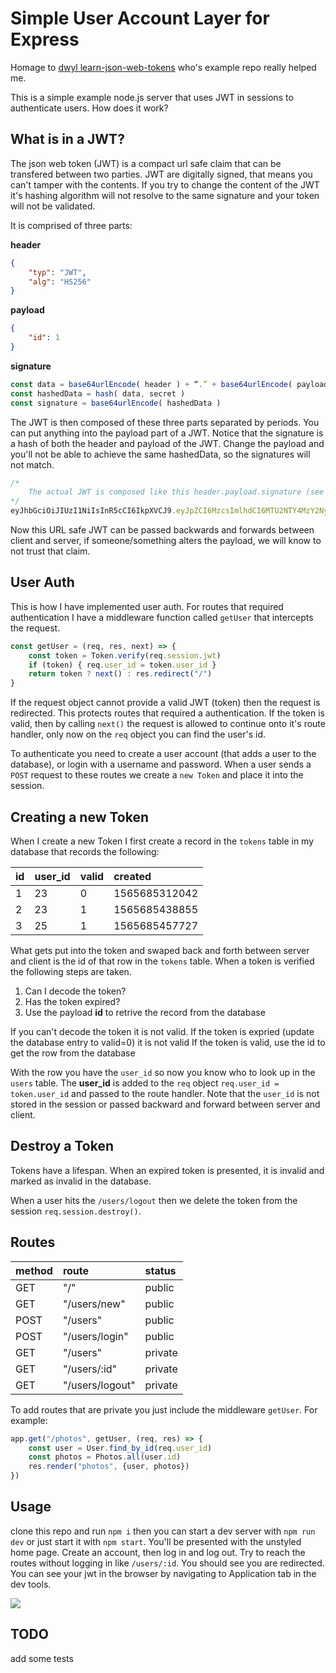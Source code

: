 # Simple User Account Layer for Express

Homage to [dwyl learn-json-web-tokens](https://github.com/dwyl/learn-json-web-tokens) who's example repo really helped me.

This is a simple example node.js server that uses JWT in sessions to authenticate users. How does it work?

## What is in a JWT?

The json web token (JWT) is a compact url safe claim that can be transfered between two parties. JWT are digitally signed, that means you can't tamper with the contents. If you try to change the content of the JWT it's hashing algorithm will not resolve to the same signature and your token will not be validated.

It is comprised of three parts: 

**header**
```json
{
    "typ": "JWT",
    "alg": "HS256"
}
```
**payload**
```json
{
    "id": 1
}
```
**signature**
```js
const data = base64urlEncode( header ) + “.” + base64urlEncode( payload )
const hashedData = hash( data, secret )
const signature = base64urlEncode( hashedData )
```

The JWT is then composed of these three parts separated by periods. You can put anything into the payload part of a JWT. Notice that the signature is a hash of both the header and payload of the JWT. Change the payload and you'll not be able to achieve the same hashedData, so the signatures will not match.

```js
/*
    The actual JWT is composed like this header.payload.signature (see below)
*/
eyJhbGciOiJIUzI1NiIsInR5cCI6IkpXVCJ9.eyJpZCI6MzcsImlhdCI6MTU2NTY4MzY2NywiZXhwIjoxNTY1NjgzNzg3fQ.WkFCusFLngY0vley3vMHcoXLouuEObL4v8S9I8uuLi0
```

Now this URL safe JWT can be passed backwards and forwards between client and server, if someone/something alters the payload, we will know to not trust that claim.

## User Auth

This is how I have implemented user auth. For routes that required authentication I have a middleware function called `getUser` that intercepts the request.

```js
const getUser = (req, res, next) => {    
    const token = Token.verify(req.session.jwt)
    if (token) { req.user_id = token.user_id }
    return token ? next() : res.redirect("/")
}
```

If the request object cannot provide a valid JWT (token) then the request is redirected. This protects routes that required a authentication. If the token is valid, then by calling `next()` the request is allowed to continue onto it's route handler, only now on the `req` object you can find the user's id.

To authenticate you need to create a user account (that adds a user to the database), or login with a username and password. When a user sends a `POST` request to these routes we create a `new Token` and place it into the session.

## Creating a new Token

When I create a new Token I first create a record in the `tokens` table in my database that records the following:

|id|user_id|valid|created|
|:--|:--|:--|:--|
|1|23|0|1565685312042|
|2|23|1|1565685438855|
|3|25|1|1565685457727|

What gets put into the token and swaped back and forth between server and client is the id of that row in the `tokens` table. When a token is verified the following steps are taken.

1) Can I decode the token?
2) Has the token expired?
3) Use the payload **id** to retrive the record from the database

If you can't decode the token it is not valid.
If the token is expried (update the database entry to valid=0) it is not valid
If the token is valid, use the id to get the row from the database

With the row you have the `user_id` so now you know who to look up in the `users` table. The **user_id** is added to the `req` object `req.user_id = token.user_id` and passed to the route handler. Note that the `user_id` is not stored in the session or passed backward and forward between server and client.

## Destroy a Token

Tokens have a lifespan. When an expired token is presented, it is invalid and marked as invalid in the database.

When a user hits the `/users/logout` then we delete the token from the session `req.session.destroy()`.

## Routes

|method|route|status|
|:--|:--|:--|
|GET|"/"|public|
|GET|"/users/new"|public|
|POST|"/users"|public|
|POST|"/users/login"|public|
|GET|"/users"|private|
|GET|"/users/:id"|private|
|GET|"/users/logout"|private|

To add routes that are private you just include the middleware `getUser`. For example:

```js
app.get("/photos", getUser, (req, res) => {
    const user = User.find_by_id(req.user_id)
    const photos = Photos.all(user.id)
    res.render("photos", {user, photos})
})
```

## Usage

clone this repo and run `npm i` then you can start a dev server with `npm run dev` or just start it with `npm start`. You'll be presented with the unstyled home page. Create an account, then log in and log out. Try to reach the routes without logging in like `/users/:id`. You should see you are redirected. You can see your jwt in the browser by navigating to Application tab in the dev tools.

![](https://user-images.githubusercontent.com/4499581/62930031-8504f100-bdb3-11e9-8dd6-c066552aeeea.jpg)

## TODO

add some tests
